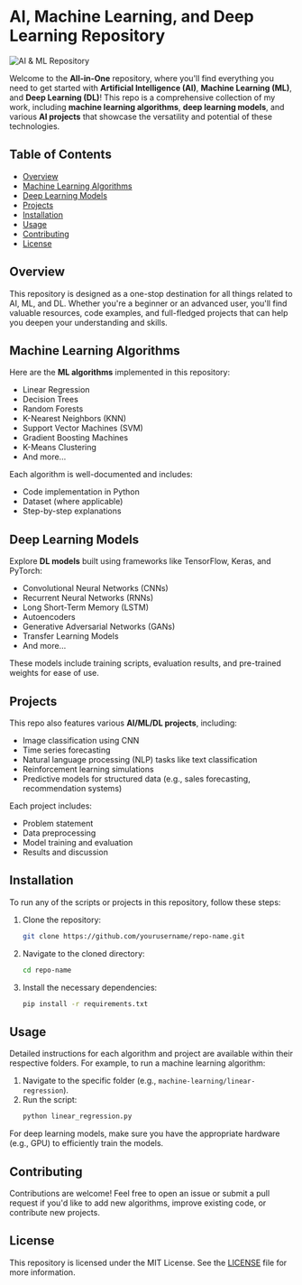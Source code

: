 # AI, Machine Learning, and Deep Learning Repository

![AI & ML Repository]([images/repo-banner.png](https://bsmedia.business-standard.com/_media/bs/img/article/2022-03/20/full/1647798220-9844.jpg?im=FeatureCrop,size=(826,465)))

Welcome to the **All-in-One** repository, where you'll find everything you need to get started with **Artificial Intelligence (AI)**, **Machine Learning (ML)**, and **Deep Learning (DL)**! This repo is a comprehensive collection of my work, including **machine learning algorithms**, **deep learning models**, and various **AI projects** that showcase the versatility and potential of these technologies.

## Table of Contents
- [Overview](#overview)
- [Machine Learning Algorithms](#machine-learning-algorithms)
- [Deep Learning Models](#deep-learning-models)
- [Projects](#projects)
- [Installation](#installation)
- [Usage](#usage)
- [Contributing](#contributing)
- [License](#license)

## Overview
This repository is designed as a one-stop destination for all things related to AI, ML, and DL. Whether you're a beginner or an advanced user, you'll find valuable resources, code examples, and full-fledged projects that can help you deepen your understanding and skills.

## Machine Learning Algorithms
Here are the **ML algorithms** implemented in this repository:
- Linear Regression
- Decision Trees
- Random Forests
- K-Nearest Neighbors (KNN)
- Support Vector Machines (SVM)
- Gradient Boosting Machines
- K-Means Clustering
- And more...

Each algorithm is well-documented and includes:
- Code implementation in Python
- Dataset (where applicable)
- Step-by-step explanations

## Deep Learning Models
Explore **DL models** built using frameworks like TensorFlow, Keras, and PyTorch:
- Convolutional Neural Networks (CNNs)
- Recurrent Neural Networks (RNNs)
- Long Short-Term Memory (LSTM)
- Autoencoders
- Generative Adversarial Networks (GANs)
- Transfer Learning Models
- And more...

These models include training scripts, evaluation results, and pre-trained weights for ease of use.

## Projects
This repo also features various **AI/ML/DL projects**, including:
- Image classification using CNN
- Time series forecasting
- Natural language processing (NLP) tasks like text classification
- Reinforcement learning simulations
- Predictive models for structured data (e.g., sales forecasting, recommendation systems)

Each project includes:
- Problem statement
- Data preprocessing
- Model training and evaluation
- Results and discussion

## Installation
To run any of the scripts or projects in this repository, follow these steps:

1. Clone the repository:
   ```bash
   git clone https://github.com/yourusername/repo-name.git
   ```
2. Navigate to the cloned directory:
   ```bash
   cd repo-name
   ```
3. Install the necessary dependencies:
   ```bash
   pip install -r requirements.txt
   ```

## Usage
Detailed instructions for each algorithm and project are available within their respective folders. For example, to run a machine learning algorithm:
1. Navigate to the specific folder (e.g., `machine-learning/linear-regression`).
2. Run the script:
   ```bash
   python linear_regression.py
   ```

For deep learning models, make sure you have the appropriate hardware (e.g., GPU) to efficiently train the models.

## Contributing
Contributions are welcome! Feel free to open an issue or submit a pull request if you'd like to add new algorithms, improve existing code, or contribute new projects.

## License
This repository is licensed under the MIT License. See the [LICENSE](LICENSE) file for more information.
